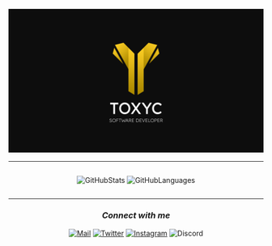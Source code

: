 ![srtoxyc_front](img/toxyc_githubfront.png)

***

<div align="center" style="display: flex; align-items: center; justify-content: center;">
  
![GitHubStats](https://github-readme-stats-git-masterorgs-github-readme-stats-team.vercel.app/api?username=gy-toxyc&include_orgs=true&theme=dark)
![GitHubLanguages](https://github-readme-stats-git-masterorgs-github-readme-stats-team.vercel.app/api/top-langs/?username=gy-toxyc&include_orgs=true&theme=dark)

</div>

***

<h3 align="center"><b><i>Connect with me</b></i></h3>
  
<div align="center">
  
[![Mail](https://img.shields.io/badge/Mail_me!-D14836?style=for-the-badge&logo=gmail&logoColor=white)](mailto:toxyc@gycoding.com)
[![Twitter](https://img.shields.io/badge/X-000000?style=for-the-badge&logo=x&logoColor=white)](https://x.com/srtoxyc)
[![Instagram](https://img.shields.io/badge/Instagram-%23E4405F.svg?style=for-the-badge&logo=Instagram&logoColor=white)](https://www.instagram.com/srtoxyc/)
![Discord](https://img.shields.io/badge/srtoxyc-5865F2?style=for-the-badge&logo=discord&logoColor=white)

</div>
